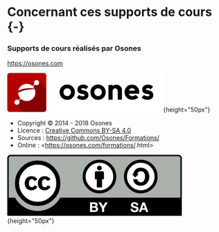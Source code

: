 # Concernant ces supports de cours {-}

### Supports de cours réalisés par Osones

<https://osones.com>

![Logo Osones](images/logo-osones.png){height="50px"}

- Copyright © 2014 - 2018 Osones
- Licence : [Creative Commons BY-SA 4.0](https://creativecommons.org/licenses/by-sa/4.0/deed.fr)
- Sources : <https://github.com/Osones/Formations/>
- Online : <https://osones.com/formations/<nom du cours>.html>

![Licence Creative Commons BY-SA 4.0](images/licence.png){height="50px"}

